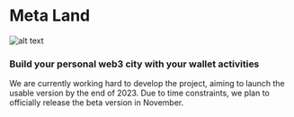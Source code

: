 # Meta Land
![alt text](https://i.imgur.com/gjVr2rZ.png)

### Build your personal web3 city with your wallet activities 

We are currently working hard to develop the project, aiming to launch the usable version by the end of 2023. Due to time constraints, we plan to officially release the beta version in November.